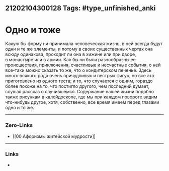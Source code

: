 21202104300128
Tags: #type_unfinished_anki
---
# Одно и тоже

Какую бы форму ни принимала человеческая жизнь, в ней всегда будут одни и те же элементы, и потому в своих существенных чертах она всюду одинакова, проходит ли она в хижине или при дворе, в монастыре или в армии. Как бы ни были разнообразны ее происшествия, приключения, счастливые и несчастные события, о ней все-таки можно сказать то же, что о кондитерском печенье. Здесь много всякого рода очень причудливых и пестрых фигур, но все это приготовлено из одного теста; и то, что случается с одним, гораздо более похоже на то, что постигло другого, чем последний думает, слушая рассказ о случившемся. Содержание нашей жизни подобно также рисункам в калейдоскопе, где мы при каждом повороте видим что-нибудь другое, хотя, собственно, все время имеем перед глазами одно и то же.

---
### Zero-Links
- [[00 Афоризмы житейской мудрости]]
---
### Links
-
